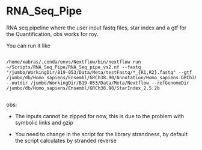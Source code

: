# RNA_Seq_Pipe

RNA seq pipeline where the user input fastq files, star index and a gtf for the Quantification, obs works for roy. 

You can run it like 


```

/home/xabras/.conda/envs/Nextflow/bin/nextflow run ~/Scripts/RNA_Seq_Pipe/RNA_Seq_pipe_vs2.nf --fastq "/jumbo/WorkingDir/B19-053/Data/Meta/testFastq/*_{R1,R2}.fastq" --gtf /jumbo/db/Homo_sapiens/Ensembl/GRCh38.90/Annotation/Homo_sapiens.GRCh38.90.gtf --outdir /jumbo/WorkingDir/B19-053/Data/Meta/Nextflow --refGenomeDir /jumbo/db/Homo_sapiens/Ensembl/GRCh38.90/StarIndex_2.5.2b


```

obs: 

* The inputs cannot be zipped for now, this is due to the problem with symbolic links and gzip 

* You need to change in the script for the library strandness, by default the script calculates by stranded reverse 